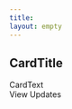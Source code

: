 ```yaml
---
title: 
layout: empty
---
```

<!-- Square card -->
<style>
.demo-card-square.mdl-card {
  width: 100%;
  height: 100%;
}

</style>

<div class="demo-card-square mdl-card mdl-shadow--2dp">
  <div class="mdl-card__title mdl-card--expand">
    <h2 class="mdl-card__title-text cardTitle">CardTitle</h2>
  </div>
  <div class="mdl-card__supporting-text cardText">
    CardText
  </div>
  <div class="mdl-card__actions mdl-card--border cardOptions">
    <a class="mdl-button mdl-button--colored mdl-js-button mdl-js-ripple-effect">
      View Updates
    </a>
  </div>
</div>
<script>
$(function() {
$("cardTitle").text(getQueryVariable("title"));
$("cardText").text(getQueryVariable("text"));
});

function getQueryVariable(variable) {
     var query = window.location.search.substring(1);
     var vars = query.split('&');
 
     for (var i = 0; i < vars.length; i++) {
       var pair = vars[i].split('=');
 
       if (pair[0] === variable) {
         return decodeURIComponent(pair[1].replace(/\+/g, '%20'));
       }
     }
   }
</script>
